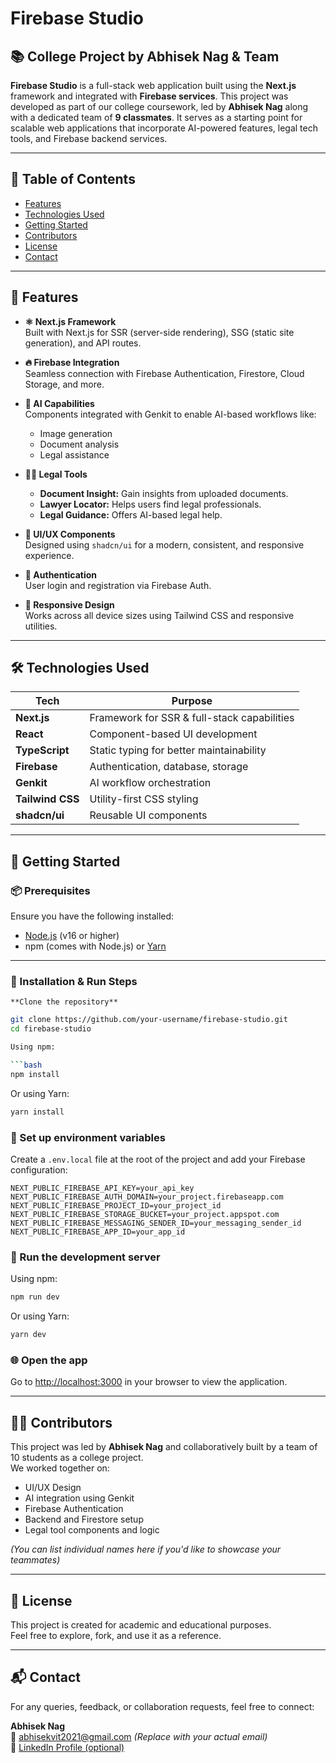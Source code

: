 # Firebase Studio

## 📚 College Project by Abhisek Nag & Team

**Firebase Studio** is a full-stack web application built using the **Next.js** framework and integrated with **Firebase services**. This project was developed as part of our college coursework, led by **Abhisek Nag** along with a dedicated team of **9 classmates**. It serves as a starting point for scalable web applications that incorporate AI-powered features, legal tech tools, and Firebase backend services.

---

## 📑 Table of Contents

- [Features](#features)
- [Technologies Used](#technologies-used)
- [Getting Started](#getting-started)
- [Contributors](#contributors)
- [License](#license)
- [Contact](#contact)

---

## 🧩 Features

- **⚛️ Next.js Framework**  
  Built with Next.js for SSR (server-side rendering), SSG (static site generation), and API routes.

- **🔥 Firebase Integration**  
  Seamless connection with Firebase Authentication, Firestore, Cloud Storage, and more.

- **🧠 AI Capabilities**  
  Components integrated with Genkit to enable AI-based workflows like:
  - Image generation  
  - Document analysis  
  - Legal assistance

- **🧑‍⚖️ Legal Tools**  
  - **Document Insight:** Gain insights from uploaded documents.  
  - **Lawyer Locator:** Helps users find legal professionals.  
  - **Legal Guidance:** Offers AI-based legal help.

- **🧩 UI/UX Components**  
  Designed using `shadcn/ui` for a modern, consistent, and responsive experience.

- **🔐 Authentication**  
  User login and registration via Firebase Auth.

- **📱 Responsive Design**  
  Works across all device sizes using Tailwind CSS and responsive utilities.

---

## 🛠️ Technologies Used

| Tech             | Purpose                                   |
|------------------|-------------------------------------------|
| **Next.js**      | Framework for SSR & full-stack capabilities |
| **React**        | Component-based UI development            |
| **TypeScript**   | Static typing for better maintainability  |
| **Firebase**     | Authentication, database, storage         |
| **Genkit**       | AI workflow orchestration                 |
| **Tailwind CSS** | Utility-first CSS styling                 |
| **shadcn/ui**    | Reusable UI components                    |

---

## 🚀 Getting Started

### 📦 Prerequisites

Ensure you have the following installed:

- [Node.js](https://nodejs.org/) (v16 or higher)
- npm (comes with Node.js) or [Yarn](https://classic.yarnpkg.com/lang/en/)

---

### 🧪 Installation & Run Steps

    **Clone the repository**

   ```bash
   git clone https://github.com/your-username/firebase-studio.git
   cd firebase-studio

Using npm:

```bash
npm install
```

Or using Yarn:

```bash
yarn install
```

### 🔐 Set up environment variables

Create a `.env.local` file at the root of the project and add your Firebase configuration:

```env
NEXT_PUBLIC_FIREBASE_API_KEY=your_api_key
NEXT_PUBLIC_FIREBASE_AUTH_DOMAIN=your_project.firebaseapp.com
NEXT_PUBLIC_FIREBASE_PROJECT_ID=your_project_id
NEXT_PUBLIC_FIREBASE_STORAGE_BUCKET=your_project.appspot.com
NEXT_PUBLIC_FIREBASE_MESSAGING_SENDER_ID=your_messaging_sender_id
NEXT_PUBLIC_FIREBASE_APP_ID=your_app_id
```

### 🚀 Run the development server

Using npm:

```bash
npm run dev
```

Or using Yarn:

```bash
yarn dev
```

### 🌐 Open the app

Go to [http://localhost:3000](http://localhost:3000) in your browser to view the application.

---

## 👨‍💻 Contributors

This project was led by **Abhisek Nag** and collaboratively built by a team of 10 students as a college project.  
We worked together on:

- UI/UX Design  
- AI integration using Genkit  
- Firebase Authentication  
- Backend and Firestore setup  
- Legal tool components and logic

*(You can list individual names here if you'd like to showcase your teammates)*

---

## 📜 License

This project is created for academic and educational purposes.  
Feel free to explore, fork, and use it as a reference.

---

## 📬 Contact

For any queries, feedback, or collaboration requests, feel free to connect:

**Abhisek Nag**  
📧 abhisekvit2021@gmail.com *(Replace with your actual email)*  
📍 [LinkedIn Profile (optional)](https://www.linkedin.com/in/your-linkedin/)